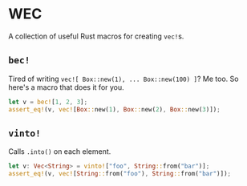 # WEC

A collection of useful Rust macros for creating `vec!`s.

## `bec!`

Tired of writing `vec![ Box::new(1), ... Box::new(100) ]`? Me too. So here's a macro that does it for you.

```rust
let v = bec![1, 2, 3];
assert_eq!(v, vec![Box::new(1), Box::new(2), Box::new(3)]);
```

## `vinto!`

Calls `.into()` on each element.

```rust
let v: Vec<String> = vinto!["foo", String::from("bar")];
assert_eq!(v, vec![String::from("foo"), String::from("bar")]);
```